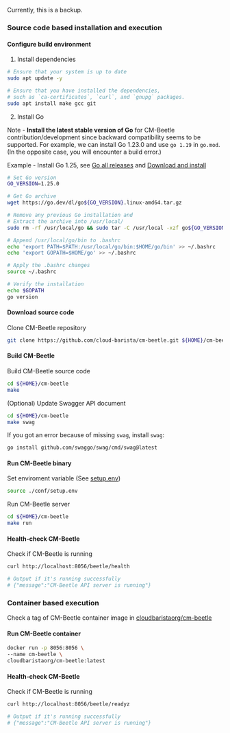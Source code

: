 Currently, this is a backup.

### Source code based installation and execution

#### Configure build environment

1. Install dependencies

```bash
# Ensure that your system is up to date
sudo apt update -y

# Ensure that you have installed the dependencies,
# such as `ca-certificates`, `curl`, and `gnupg` packages.
sudo apt install make gcc git
```

2. Install Go

Note - **Install the latest stable version of Go** for CM-Beetle contribution/development since backward compatibility seems to be supported.
For example, we can install Go 1.23.0 and use `go 1.19` in `go.mod`. (In the opposite case, you will encounter a build error.)

Example - Install Go 1.25, see [Go all releases](https://golang.org/dl/) and [Download and install](https://go.dev/doc/install)

```bash
# Set Go version
GO_VERSION=1.25.0

# Get Go archive
wget https://go.dev/dl/go${GO_VERSION}.linux-amd64.tar.gz

# Remove any previous Go installation and
# Extract the archive into /usr/local/
sudo rm -rf /usr/local/go && sudo tar -C /usr/local -xzf go${GO_VERSION}.linux-amd64.tar.gz

# Append /usr/local/go/bin to .bashrc
echo 'export PATH=$PATH:/usr/local/go/bin:$HOME/go/bin' >> ~/.bashrc
echo 'export GOPATH=$HOME/go' >> ~/.bashrc

# Apply the .bashrc changes
source ~/.bashrc

# Verify the installation
echo $GOPATH
go version

```

#### Download source code

Clone CM-Beetle repository

```bash
git clone https://github.com/cloud-barista/cm-beetle.git ${HOME}/cm-beetle
```

#### Build CM-Beetle

Build CM-Beetle source code

```bash
cd ${HOME}/cm-beetle
make
```

(Optional) Update Swagger API document

```bash
cd ${HOME}/cm-beetle
make swag
```

If you got an error because of missing `swag`, install `swag`:

```bash
go install github.com/swaggo/swag/cmd/swag@latest
```

#### Run CM-Beetle binary

Set enviroment variable (See [setup.env](https://github.com/cloud-barista/cm-beetle/blob/main/conf/setup.env))

```bash
source ./conf/setup.env
```

Run CM-Beetle server

```bash
cd ${HOME}/cm-beetle
make run
```

#### Health-check CM-Beetle

Check if CM-Beetle is running

```bash
curl http://localhost:8056/beetle/health

# Output if it's running successfully
# {"message":"CM-Beetle API server is running"}
```

### Container based execution

Check a tag of CM-Beetle container image in [cloudbaristaorg/cm-beetle](https://hub.docker.com/r/cloudbaristaorg/cm-beetle/tags)

#### Run CM-Beetle container

```bash
docker run -p 8056:8056 \
--name cm-beetle \
cloudbaristaorg/cm-beetle:latest
```

#### Health-check CM-Beetle

Check if CM-Beetle is running

```bash
curl http://localhost:8056/beetle/readyz

# Output if it's running successfully
# {"message":"CM-Beetle API server is running"}
```
